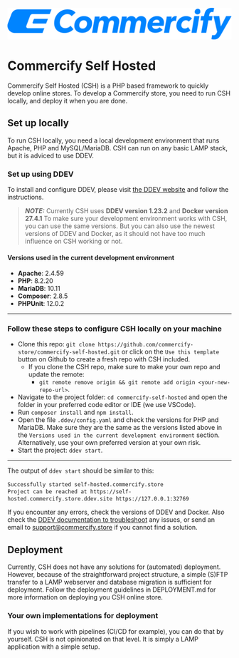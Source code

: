 ![Commercify Self Hosted](misc/readme-assets/combination-primary-on_transparent.svg)

# Commercify Self Hosted

Commercify Self Hosted (CSH) is a PHP based framework to quickly develop online stores. To develop a Commercify store, you need to run CSH locally, and deploy it when you are done.

## Set up locally

To run CSH locally, you need a local development environment that runs Apache, PHP and MySQL/MariaDB. CSH can run on any basic LAMP stack, but it is adviced to use DDEV.

### Set up using DDEV

To install and configure DDEV, please visit [the DDEV website](https://ddev.com/) and follow the instructions.

> **_NOTE:_**  Currently CSH uses **DDEV version 1.23.2** and **Docker version 27.4.1** To make sure your development environment works with CSH, you can use the same versions. But you can also use the newest versions of DDEV and Docker, as it should not have too much influence on CSH working or not.

#### Versions used in the current development environment

- **Apache**: 2.4.59
- **PHP**: 8.2.20
- **MariaDB**: 10.11
- **Composer**: 2.8.5
- **PHPUnit**: 12.0.2

---

### Follow these steps to configure CSH locally on your machine

- Clone this repo: `git clone https://github.com/commercify-store/commercify-self-hosted.git` or click on the `Use this template` button on Github to create a fresh repo with CSH included.
	- If you clone the CSH repo, make sure to make your own repo and update the remote:
		- `git remote remove origin && git remote add origin <your-new-repo-url>`.
- Navigate to the project folder: `cd commercify-self-hosted` and open the folder in your preferred code editor or IDE (we use VSCode).
- Run `composer install` and `npm install`.
- Open the file `.ddev/config.yaml` and check the versions for PHP and MariaDB. Make sure they are the same as the versions listed above in the `Versions used in the current development environment` section. Alternatively, use your own preferred version at your own risk.
- Start the project: `ddev start`.

---

The output of `ddev start` should be similar to this:

```
Successfully started self-hosted.commercify.store 
Project can be reached at https://self-hosted.commercify.store.ddev.site https://127.0.0.1:32769
```

If you encounter any errors, check the versions of DDEV and Docker. Also check the [DDEV documentation to troubleshoot](https://ddev.readthedocs.io/en/stable/users/usage/troubleshooting/) any issues, or send an email to support@commercify.store if you cannot find a solution.

## Deployment

Currently, CSH does not have any solutions for (automated) deployment. However, because of the straightforward project structure, a simple (S)FTP transfer to a LAMP webserver and database migration is sufficient for deployment. Follow the deployment guidelines in DEPLOYMENT.md for more information on deploying you CSH online store.

### Your own implementations for deployment

If you wish to work with pipelines (CI/CD for example), you can do that by yourself. CSH is not opinionated on that level. It is simply a LAMP application with a simple setup.